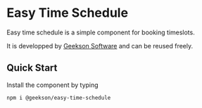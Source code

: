 # Easy Time Schedule
Easy time schedule is a simple component for booking timeslots. 

It is developped by [Geekson Software](https://www.geekson.be) and can be reused freely.

## Quick Start
Install the component by typing

```npm i @geekson/easy-time-schedule```